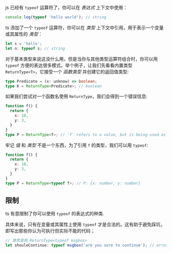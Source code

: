 
js 已经有 `typeof` 运算符了，你可以在 *表达式* 上下文中使用：

```typescript
console.log(typeof 'hello world'); // string
```

ts 添加了一个 `typeof` 运算符，你可以在 *类型* 上下文中引用，用于表示一个变量或其属性的 *类型*：

```typescript
let s = 'hello';
let n: typeof s; // string
```

对于基本类型来说这没什么用，但是当你与其他类型运算符组合时，你可以用 `typeof` 方便的表达很多模式。举个例子，让我们先看看内置类型 `ReturnType<T>`，它接受一个 *函数类型* 并创建它的返回值类型:

```typescript
type Predicate = (x: unknow) => boolean;
type K = ReturnType<Predicate>; // boolean
```

如果我们尝试对一个函数名使用 `ReturnType`，我们会得到一个错误信息:

```typescript
function f() {
  return {
    x: 10,
    y: 3,
  }
}
type P = ReturnType<f>; // 'f' refers to a value, but is being used as a type here. Did you mean 'typeof f'?
```

牢记 *值* 和 *类型* 不是一个东西，为了引用 `f` 的类型，我们可以用 `typeof`:

```typescript
function f() {
  return {
    x: 10,
    y: 3,
  }
}
type P = ReturnType<typeof f>; // P: {x: number, y: number}
```

## 限制

ts 有意限制了你可以使用 `typeof` 的表达式的种类.

具体来说，只有在变量或其属性上使用 `typeof` 才是合法的。这有助于避免踩坑，即写出那些你认为可执行但实际不能的代码；

```typescript
// 意思是用 ReturnType<typeof msgbox>
let shouleContinue: typeof msgbox('are you sure to continue'); // error: 语法错误，因为后面是函数调用，而不是变量或其属性
```
